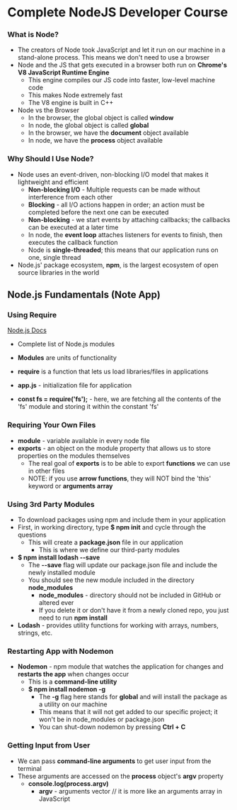 # Complete NodeJS Developer Course
### What is Node?

* The creators of Node took JavaScript and let it run on our machine in a stand-alone process. This means we don't need to use a browser
* Node and the JS that gets executed in a browser both run on **Chrome's V8 JavaScript Runtime Engine**
  * This engine compiles our JS code into faster, low-level machine code
  * This makes Node extremely fast
  * The V8 engine is built in C++
* Node vs the Browser
  * In the browser, the global object is called **window**
  * In node, the global object is called **global**
  * In the browser, we have the **document** object available
  * In node, we have the **process** object available

### Why Should I Use Node?

* Node uses an event-driven, non-blocking I/O model that makes it lightweight and efficient
  * **Non-blocking I/O** - Multiple requests can be made without interference from each other
  * **Blocking** - all I/O actions happen in order; an action must be completed before the next one can be executed
  * **Non-blocking** - we start events by attaching callbacks; the callbacks can be executed at a later time
  * In node, the **event loop** attaches listeners for events to finish, then executes the callback function
  * Node is **single-threaded**; this means that our application runs on one, single thread
* Node.js' package ecosystem, **npm**, is the largest ecosystem of open source libraries in the world

## Node.js Fundamentals (Note App)
### Using Require
[Node.js Docs](http://nodejs.org/api)
  * Complete list of Node.js modules

* **Modules** are units of functionality
* **require** is a function that lets us load libraries/files in applications
* **app.js** - initialization file for application
* **const fs = require('fs');** - here, we are fetching all the contents of the 'fs' module and storing it within the constant 'fs'

### Requiring Your Own Files

* **module** - variable available in every node file
* **exports** - an object on the module property that allows us to store properties on the modules themselves
  * The real goal of **exports** is to be able to export **functions** we can use in other files
  * NOTE: if you use **arrow functions**, they will NOT bind the 'this' keyword  or **arguments array**

### Using 3rd Party Modules

* To download packages using npm and include them in your application
* First, in working directory, type **$ npm init** and cycle through the questions
  * This will create a **package.json** file in our application
    * This is where we define our third-party modules
* **$ npm install lodash --save**
  * The **--save** flag will update our package.json file and include the newly installed module
  * You should see the new module included in the directory **node_modules**
    * **node_modules** - directory should not be included in GitHub or altered ever
    * If you delete it or don't have it from a newly cloned repo, you just need to run **npm install**
* **Lodash** - provides utility functions for working with arrays, numbers, strings, etc.

### Restarting App with Nodemon

* **Nodemon** - npm module that watches the application for changes and **restarts the app** when changes occur
  * This is a **command-line utility**
  * **$ npm install nodemon -g**
    * The **-g** flag here stands for **global** and will install the package as a utility on our machine
    * This means that it will not get added to our specific project; it won't be in node_modules or package.json
    * You can shut-down nodemon by pressing **Ctrl + C**

### Getting Input from User

* We can pass **command-line arguments** to get user input from the terminal
* These arguments are accessed on the **process** object's **argv** property
  * **console.log(process.argv)**
    * **argv** - arguments vector // it is more like an arguments array in JavaScript
